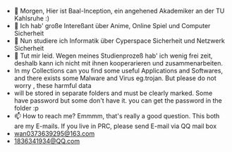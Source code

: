 - 👋 Morgen, Hier ist Baal-Inception, ein angehened Akademiker an der TU Kahlsruhe :)
- 👀 Ich hab' große Intereßant über Anime, Online Spiel und Computer Sicherheit
- 🌱 Nun studiere ich Informatik über Cyperspace Sicherheit und Netzwerk Sicherheit 
- 💞️ Tut mir leid. Wegen meines Studienprozeß hab' ich wenig frei zeit, deshalb kann ich nicht mit ihnen kooperarieren und zusammenarbeiten.
-  In my Collections can you find some useful Applications and Softwares, and there exists some Malware and Virus eg.trojan. But please do not worry , these harmful data
-  will be stored in separate folders and must be clearly marked. Some have password but some don't have it. you can get the password in the folder  :p
- 📫 How to reach me? Emmmm, that's really a good question. This both are my E-mails. If you live in PRC, please send E-mail via QQ mail box
- wan0373639295@163.com
- 1836341934@QQ.com

<!---
Baal-Inception/Baal-Inception is a ✨ special ✨ repository because its `README.md` (this file) appears on your GitHub profile.
You can click the Preview link to take a look at your changes.
--->
